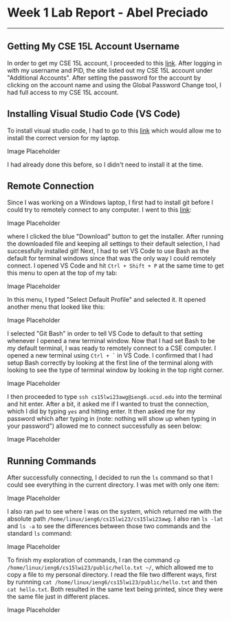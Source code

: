 # Week 1 Lab Report - Abel Preciado
***
## Getting My CSE 15L Account Username
In order to get my CSE 15L account, I proceeded to this [link](https://sdacs.ucsd.edu/~icc/index.php). After logging in with my username and PID, the site listed out my CSE 15L account under "Additional Accounts". After setting the password for the account by clicking on the account name and using the Global Password Change tool, I had full access to my CSE 15L account.

## Installing Visual Studio Code (VS Code)
To install visual studio code, I had to go to this [link](https://code.visualstudio.com/) which would allow me to install the correct version for my laptop. 

Image Placeholder

I had already done this before, so I didn't need to install it at the time.

## Remote Connection
Since I was working on a Windows laptop, I first had to install git before I could try to remotely connect to any computer. I went to this [link](https://gitforwindows.org/):

Image Placeholder

where I clicked the blue "Download" button to get the installer. After running the downloaded file and keeping all settings to their default selection, I had successfully installed git! Next, I had to set VS Code to use Bash as the default for terminal windows since that was the only way I could remotely connect. I opened VS Code and hit `Ctrl + Shift + P` at the same time to get this menu to open at the top of my tab:

Image Placeholder

In this menu, I typed "Select Default Profile" and selected it. It opened another menu that looked like this:

Image Placeholder

I selected "Git Bash" in order to tell VS Code to default to that setting whenever I opened a new terminal window. Now that I had set Bash to be my default terminal, I was ready to remotely connect to a CSE computer. I opened a new terminal using `` Ctrl + ` `` in VS Code. I confirmed that I had setup Bash correctly by looking at the first line of the terminal along with looking to see the type of terminal window by looking in the top right corner. 

Image Placeholder

I then proceeded to type `ssh cs15lwi23awg@ieng6.ucsd.edu` into the terminal and hit enter. After a bit, it asked me if I wanted to trust the connection, which I did by typing `yes` and hitting enter. It then asked me for my password which after typing in (note: nothing will show up when typing in your password") allowed me to connect successfully as seen below:

Image Placeholder

## Running Commands
After successfully connecting, I decided to run the `ls` command so that I could see everything in the current directory. I was met with only one item:

Image Placeholder

I also ran `pwd` to see where I was on the system, which returned me with the absolute path `/home/linux/ieng6/cs15lwi23/cs15lwi23awg`. I also ran `ls -lat` and `ls -a` to see the differences between those two commands and the standard `ls` command:

Image Placeholder

To finish my exploration of commands, I ran the command `cp /home/linux/ieng6/cs15lwi23/public/hello.txt ~/`, which allowed me to copy a file to my personal directory. I read the file two different ways, first by runnning `cat /home/linux/ieng6/cs15lwi23/public/hello.txt` and then `cat hello.txt`. Both resulted in the same text being printed, since they were the same file just in different places. 

Image Placeholder


